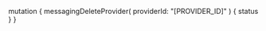 mutation {
    messagingDeleteProvider(
        providerId: "[PROVIDER_ID]"
    ) {
        status
    }
}
